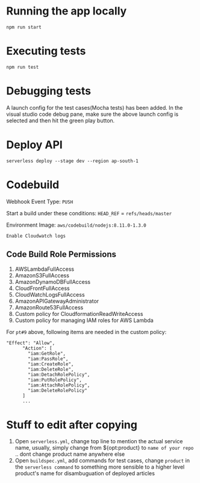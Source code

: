 # Running the app locally

```
npm run start
```

# Executing tests

```
npm run test
```

# Debugging tests

A launch config for the test cases(Mocha tests) has been added. 
In the visual studio code debug pane, make sure the above launch config is selected and then hit the green play button.

# Deploy API

```
serverless deploy --stage dev --region ap-south-1
```

# Codebuild

Webhook Event Type: `PUSH`

Start a build under these conditions: `HEAD_REF` = `refs/heads/master`

Environment Image: `aws/codebuild/nodejs:8.11.0-1.3.0`

`Enable Cloudwatch logs`

## Code Build Role Permissions

1. AWSLambdaFullAccess
2. AmazonS3FullAccess
3. AmazonDynamoDBFullAccess
4. CloudFrontFullAccess
5. CloudWatchLogsFullAccess
6. AmazonAPIGatewayAdministrator
7. AmazonRoute53FullAccess
8. Custom policy for CloudformationReadWriteAccess
9. Custom policy for managing IAM roles for AWS Lambda

For `pt#9` above, following items are needed in the custom policy:
```
"Effect": "Allow",
      "Action": [
        "iam:GetRole",
        "iam:PassRole",
        "iam:CreateRole",
        "iam:DeleteRole",
        "iam:DetachRolePolicy",
        "iam:PutRolePolicy",
        "iam:AttachRolePolicy",
        "iam:DeleteRolePolicy"
      ]
      ...
```

# Stuff to edit after copying

1. Open `serverless.yml`, change top line to mention the actual service name, usually, simply change from ${opt:product} to `name of your repo` .. dont change product name anywhere else
2. Open `buildspec.yml`, add commands for test cases, change `product` in the `serverless command` to something more sensible to a higher level product's name for disambuguation of deployed articles
